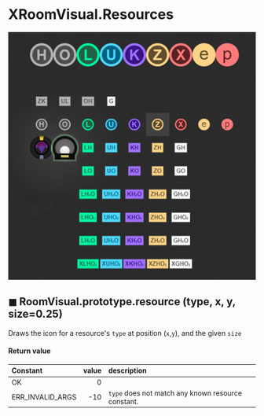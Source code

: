 # XRoomVisual.Resources
![Resource badges](Resource-Badges.png)

## ◼ RoomVisual.prototype.resource (type, x, y, size=0.25)
Draws the icon for a resource's `type`  at position (`x`,`y`), and the given `size`

#### Return value
| Constant					| value 	| description	
| :---						|	-----:	| :---			
| OK		    			| 0			| 
| ERR_INVALID_ARGS      	| -10		| `type` does not match any known resource constant.